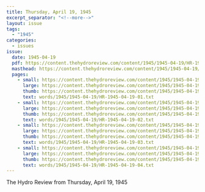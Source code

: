 ```yaml
---
title: Thursday, April 19, 1945
excerpt_separator: "<!--more-->"
layout: issue
tags:
  - "1945"
categories:
  - issues
issue:
  date: 1945-04-19
  pdf: https://content.thehydroreview.com/content/1945/1945-04-19/HR-1945-04-19.pdf
  masthead: https://content.thehydroreview.com/content/1945/1945-04-19/masthead/HR-1945-04-19.jpg
  pages:
    - small: https://content.thehydroreview.com/content/1945/1945-04-19/small/HR-1945-04-19-01.jpg
      large: https://content.thehydroreview.com/content/1945/1945-04-19/large/HR-1945-04-19-01.jpg
      thumb: https://content.thehydroreview.com/content/1945/1945-04-19/thumbnails/HR-1945-04-19-01.jpg
      text: words/1945/1945-04-19/HR-1945-04-19-01.txt
    - small: https://content.thehydroreview.com/content/1945/1945-04-19/small/HR-1945-04-19-02.jpg
      large: https://content.thehydroreview.com/content/1945/1945-04-19/large/HR-1945-04-19-02.jpg
      thumb: https://content.thehydroreview.com/content/1945/1945-04-19/thumbnails/HR-1945-04-19-02.jpg
      text: words/1945/1945-04-19/HR-1945-04-19-02.txt
    - small: https://content.thehydroreview.com/content/1945/1945-04-19/small/HR-1945-04-19-03.jpg
      large: https://content.thehydroreview.com/content/1945/1945-04-19/large/HR-1945-04-19-03.jpg
      thumb: https://content.thehydroreview.com/content/1945/1945-04-19/thumbnails/HR-1945-04-19-03.jpg
      text: words/1945/1945-04-19/HR-1945-04-19-03.txt
    - small: https://content.thehydroreview.com/content/1945/1945-04-19/small/HR-1945-04-19-04.jpg
      large: https://content.thehydroreview.com/content/1945/1945-04-19/large/HR-1945-04-19-04.jpg
      thumb: https://content.thehydroreview.com/content/1945/1945-04-19/thumbnails/HR-1945-04-19-04.jpg
      text: words/1945/1945-04-19/HR-1945-04-19-04.txt
---
```


The Hydro Review from Thursday, April 19, 1945

<!--more-->

